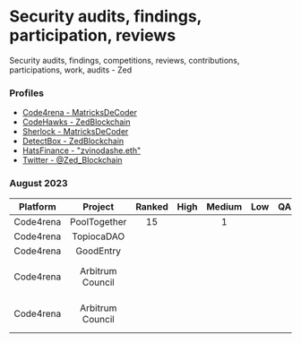 # Security audits, findings, participation, reviews 
Security audits, findings, competitions, reviews, contributions, participations, work, audits - Zed 

### Profiles 
* <a href="https://code4rena.com/@MatricksDeCoder" target='_blank' >Code4rena - MatricksDeCoder</a>
* <a href="https://www.codehawks.com/profile/clk6kgukh0008ld088n5wns9l" target='_blank' >CodeHawks - ZedBlockchain</a>
* <a href= "https://audits.sherlock.xyz/judging-leaderboard" >Sherlock - MatricksDeCoder</a>
* [DetectBox - ZedBlockchain](https://app.detectbox.io/profile/ZedBlockchain)
* [HatsFinance - "zvinodashe.eth" ](https://app.hats.finance/bug-bounties)
* [Twitter - @Zed_Blockchain](https://twitter.com/Zed_Blockchain)

### August 2023 
 | Platform     | Project           | Ranked | High   | Medium | Low    | QA     | Gas    | Earnings | Notes                        |
 |  :-----:     | :-----:           |:-----:  |:-----: |:-----: |:-----: | :-----:| :-----:| :-----:  | :-----:                     |
 | Code4rena    | PoolTogether      |     15  |        |    1   |        |        |        | $476.00  |                             |
 | Code4rena    | TopiocaDAO        |         |        |        |        |        |        |          |                             |
 | Code4rena    | GoodEntry         |         |        |        |        |        |        |          |                             |
 | Code4rena    | Arbitrum Council  |         |        |        |        |        |        |          |      Submitted QA/Gas Only  |
 | Code4rena    | Arbitrum Council  |         |        |        |        |        |        |          |      Submitted QA/Gas Only                        |
